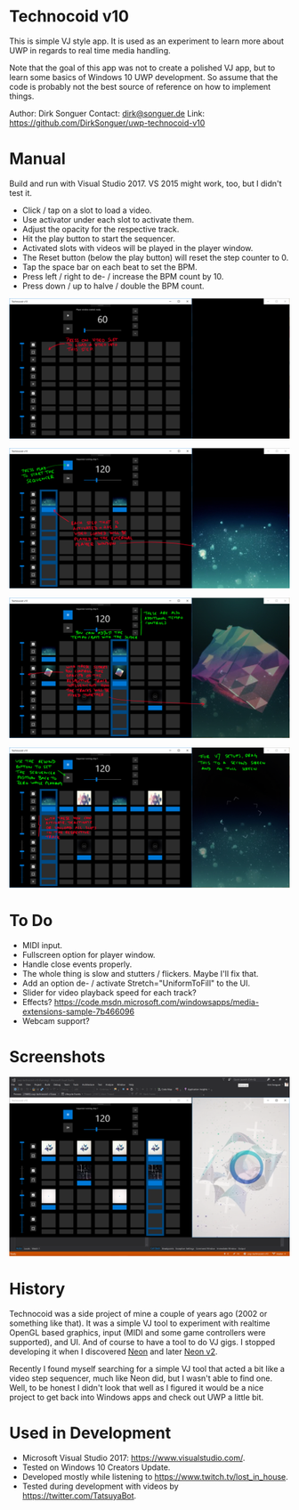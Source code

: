﻿# Technocoid v10

This is simple VJ style app. It is used as an experiment to learn more about UWP in
regards to real time media handling.

Note that the goal of this app was not to create a polished VJ app, but to learn some
basics of Windows 10 UWP development. So assume that the code is probably not the best
source of reference on how to implement things.

Author: Dirk Songuer
Contact: dirk@songuer.de
Link: https://github.com/DirkSonguer/uwp-technocoid-v10


# Manual

Build and run with Visual Studio 2017. VS 2015 might work, too, but I didn't test it.

- Click / tap on a slot to load a video.
- Use activator under each slot to activate them.
- Adjust the opacity for the respective track.
- Hit the play button to start the sequencer.
- Activated slots with videos will be played in the player window.
- The Reset button (below the play button) will reset the step counter to 0.
- Tap the space bar on each beat to set the BPM.
- Press left / right to de- / increase the BPM count by 10.
- Press down / up to halve / double the BPM count.

![alt text](https://github.com/DirkSonguer/uwp-technocoid-v10/blob/master/screenshots/tcdv10_intro1.png "Technocoid Intro 1")

![alt text](https://github.com/DirkSonguer/uwp-technocoid-v10/blob/master/screenshots/tcdv10_intro2.png "Technocoid Intro 2")

![alt text](https://github.com/DirkSonguer/uwp-technocoid-v10/blob/master/screenshots/tcdv10_intro3.png "Technocoid Intro 3")

![alt text](https://github.com/DirkSonguer/uwp-technocoid-v10/blob/master/screenshots/tcdv10_intro4.png "Technocoid Intro 4")


# To Do

- MIDI input.
- Fullscreen option for player window.
- Handle close events properly.
- The whole thing is slow and stutters / flickers. Maybe I'll fix that.
- Add an option de- / activate Stretch="UniformToFill" to the UI.
- Slider for video playback speed for each track?
- Effects? https://code.msdn.microsoft.com/windowsapps/media-extensions-sample-7b466096
- Webcam support?


# Screenshots
![alt text](https://github.com/DirkSonguer/uwp-technocoid-v10/blob/master/screenshots/tcdv10_main.png "Technocoid Controller Window")


# History

Technocoid was a side project of mine a couple of years ago (2002 or something like that).
It was a simple VJ tool to experiment with realtime OpenGL based graphics, input (MIDI and
some game controllers were supported), and UI. And of course to have a tool to do VJ gigs.
I stopped developing it when I discovered [Neon](http://xplsv.com/neon/) and later [Neon v2](http://neonv2.com/).

Recently I found myself searching for a simple VJ tool that acted a bit like a video step
sequencer, much like Neon did, but I wasn't able to find one. Well, to be honest I didn't
look that well as I figured it would be a nice project to get back into Windows apps and
check out UWP a little bit.


# Used in Development

- Microsoft Visual Studio 2017: https://www.visualstudio.com/.
- Tested on Windows 10 Creators Update.
- Developed mostly while listening to https://www.twitch.tv/lost_in_house.
- Tested during development with videos by https://twitter.com/TatsuyaBot.

